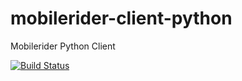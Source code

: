 mobilerider-client-python
======================

Mobilerider Python Client

[![Build Status](https://travis-ci.org/mobilerider/mobilerider-client-python.png?branch=master,develop)](https://travis-ci.org/mobilerider/mobilerider-client-python)

